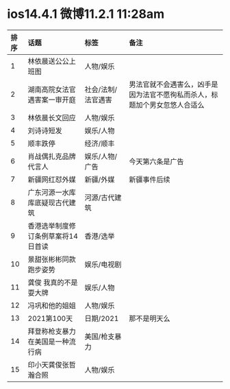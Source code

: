 # ios14.4.1 微博11.2.1 11:28am

|排序|话题|标签|备注|
|:-|:-|:-|:-|
|1|林依晨送公公上班图|人物/娱乐|   |
|2|湖南高院女法官遇害案一审开庭|社会/法制/法官遇害|男法官就不会遇害么，凶手是因为法官不愿徇私而杀人，标题加个男女忽悠人合适么|
|3|林依晨长文回应|人物/娱乐||
|4|刘诗诗短发|娱乐/人物||
|5|顺丰跌停|经济/顺丰||
|6|肖战偶扎克品牌代言人|娱乐/人物/广告|今天第六条是广告|
|7|新疆网红怼外媒|新疆/外媒|新疆事件后续|
|8|广东河源一水库库底疑现古代建筑|河源/古代建筑||
|9|香港选举制度修订条例草案将14日首读|香港/选举||
|10|景甜张彬彬同款跑步姿势|娱乐/电视剧||
|11|龚俊 我真的不是耍大牌|娱乐/人物||
|12|冯巩和他的姐姐|人物/娱乐||
|13|2021第100天|日期/2021|那不是明天么|
|14|拜登称枪支暴力在美国是一种流行病|美国/枪支暴力||
|15|印小天龚俊张哲瀚合照|人物/娱乐||
